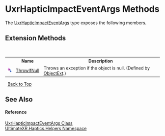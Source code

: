 # UxrHapticImpactEventArgs Methods
 

The <a href="T_UltimateXR_Haptics_Helpers_UxrHapticImpactEventArgs">UxrHapticImpactEventArgs</a> type exposes the following members.


## Extension Methods
&nbsp;<table><tr><th></th><th>Name</th><th>Description</th></tr><tr><td>![Public Extension Method](media/pubextension.gif "Public Extension Method")</td><td><a href="M_UltimateXR_Extensions_System_ObjectExt_ThrowIfNull">ThrowIfNull</a></td><td>
Throws an exception if the object is null.
 (Defined by <a href="T_UltimateXR_Extensions_System_ObjectExt">ObjectExt</a>.)</td></tr></table>&nbsp;
<a href="#uxrhapticimpacteventargs-methods">Back to Top</a>

## See Also


#### Reference
<a href="T_UltimateXR_Haptics_Helpers_UxrHapticImpactEventArgs">UxrHapticImpactEventArgs Class</a><br /><a href="N_UltimateXR_Haptics_Helpers">UltimateXR.Haptics.Helpers Namespace</a><br />